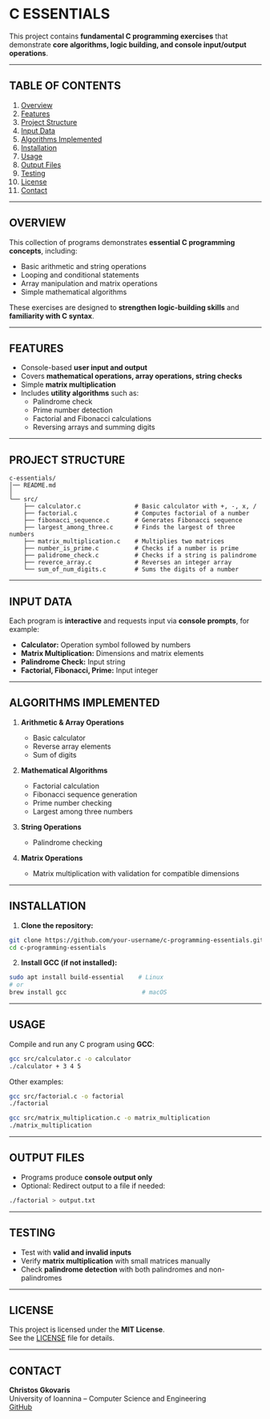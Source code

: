 # C ESSENTIALS

This project contains **fundamental C programming exercises** that demonstrate **core algorithms, logic building, and console input/output operations**. 

---

## TABLE OF CONTENTS
1. [Overview](#overview)
2. [Features](#features)
3. [Project Structure](#project-structure)
4. [Input Data](#input-data)
5. [Algorithms Implemented](#algorithms-implemented)
6. [Installation](#installation)
7. [Usage](#usage)
8. [Output Files](#output-files)
9. [Testing](#testing)
10. [License](#license)
11. [Contact](#contact)

---

## OVERVIEW

This collection of programs demonstrates **essential C programming concepts**, including:

- Basic arithmetic and string operations
- Looping and conditional statements
- Array manipulation and matrix operations
- Simple mathematical algorithms

These exercises are designed to **strengthen logic-building skills** and **familiarity with C syntax**.

---

## FEATURES

- Console-based **user input and output**
- Covers **mathematical operations, array operations, string checks**
- Simple **matrix multiplication**
- Includes **utility algorithms** such as:
  - Palindrome check
  - Prime number detection
  - Factorial and Fibonacci calculations
  - Reversing arrays and summing digits

---

## PROJECT STRUCTURE

```
c-essentials/
│── README.md
│
└── src/
    ├── calculator.c               # Basic calculator with +, -, x, /
    ├── factorial.c                # Computes factorial of a number
    ├── fibonacci_sequence.c       # Generates Fibonacci sequence
    ├── largest_among_three.c      # Finds the largest of three numbers
    ├── matrix_multiplication.c    # Multiplies two matrices
    ├── number_is_prime.c          # Checks if a number is prime
    ├── palidrome_check.c          # Checks if a string is palindrome
    ├── reverce_array.c            # Reverses an integer array
    └── sum_of_num_digits.c        # Sums the digits of a number
```

---

## INPUT DATA

Each program is **interactive** and requests input via **console prompts**, for example:

- **Calculator:** Operation symbol followed by numbers  
- **Matrix Multiplication:** Dimensions and matrix elements  
- **Palindrome Check:** Input string  
- **Factorial, Fibonacci, Prime:** Input integer

---

## ALGORITHMS IMPLEMENTED

1. **Arithmetic & Array Operations**
   - Basic calculator
   - Reverse array elements
   - Sum of digits

2. **Mathematical Algorithms**
   - Factorial calculation
   - Fibonacci sequence generation
   - Prime number checking
   - Largest among three numbers

3. **String Operations**
   - Palindrome checking

4. **Matrix Operations**
   - Matrix multiplication with validation for compatible dimensions

---

## INSTALLATION

1. **Clone the repository:**
```bash
git clone https://github.com/your-username/c-programming-essentials.git
cd c-programming-essentials
```

2. **Install GCC (if not installed):**
```bash
sudo apt install build-essential    # Linux
# or
brew install gcc                     # macOS
```

---

## USAGE

Compile and run any C program using **GCC**:

```bash
gcc src/calculator.c -o calculator
./calculator + 3 4 5
```

Other examples:
```bash
gcc src/factorial.c -o factorial
./factorial

gcc src/matrix_multiplication.c -o matrix_multiplication
./matrix_multiplication
```

---

## OUTPUT FILES

- Programs produce **console output only**  
- Optional: Redirect output to a file if needed:
```bash
./factorial > output.txt
```

---

## TESTING

- Test with **valid and invalid inputs**  
- Verify **matrix multiplication** with small matrices manually  
- Check **palindrome detection** with both palindromes and non-palindromes

---

## LICENSE

This project is licensed under the **MIT License**.  
See the [LICENSE](LICENSE) file for details.

---

## CONTACT

**Christos Gkovaris**  
University of Ioannina – Computer Science and Engineering  
[GitHub](https://github.com/ChristosGkovaris)
